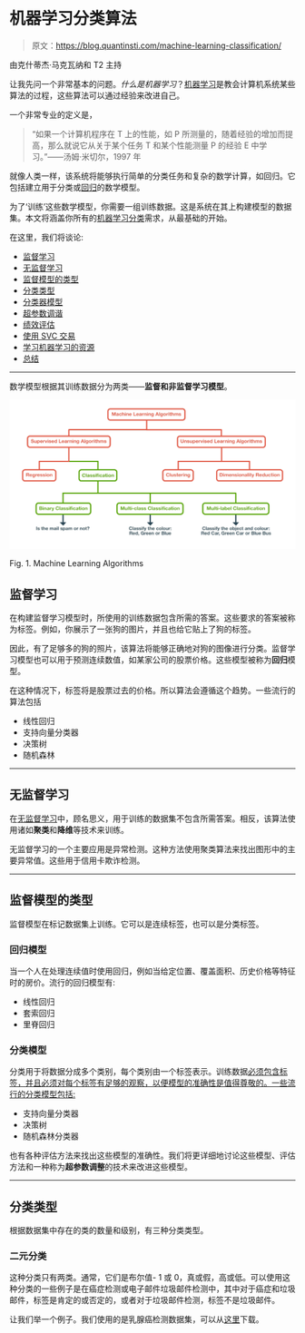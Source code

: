 # 机器学习分类算法

> 原文：<https://blog.quantinsti.com/machine-learning-classification/>

由克什蒂杰·马克瓦纳和 T2 主持

让我先问一个非常基本的问题。*什么是机器学习*？[机器学习](/trading-using-machine-learning-python/)是教会计算机系统某些算法的过程，这些算法可以通过经验来改进自己。

一个非常专业的定义是，

> “如果一个计算机程序在 T 上的性能，如 P 所测量的，随着经验的增加而提高，那么就说它从关于某个任务 T 和某个性能测量 P 的经验 E 中学习。”——汤姆·米切尔，1997 年

就像人类一样，该系统将能够执行简单的分类任务和复杂的数学计算，如回归。它包括建立用于分类或[回归](https://quantra.quantinsti.com/course/trading-with-machine-learning-regression)的数学模型。

为了‘训练’这些数学模型，你需要一组训练数据。这是系统在其上构建模型的数据集。本文将涵盖你所有的[机器学习分类](https://quantra.quantinsti.com/course/trading-machine-learning-classification-svm)需求，从最基础的开始。

在这里，我们将谈论:

*   [监督学习](#supervised-learning)
*   [无监督学习](#unsupervised-learning)
*   [监督模型的类型](#types-of-supervised-models)
*   [分类类型](#types-of-classification)
*   [分类器模型](#classifier-models)
*   [超参数调谐](/p/ba83b48f-8762-4119-b7db-a831504eb418/hyperparameter-tuning)
*   [绩效评估](#performance-evaluation)
*   [使用 SVC 交易](#using-svc-for-trading)
*   [学习机器学习的资源](#resources-to-learn-machine-learning)
*   [总结](#summary)

* * *

数学模型根据其训练数据分为两类——**监督和非监督学习模型**。

![Fig. 1\. Machine Learning Algorithms](img/99b7154f3b62dae5582460de635336c0.png)

Fig. 1\. Machine Learning Algorithms



## 监督学习

在构建监督学习模型时，所使用的训练数据包含所需的答案。这些要求的答案被称为标签。例如，你展示了一张狗的图片，并且也给它贴上了狗的标签。

因此，有了足够多的狗的照片，该算法将能够正确地对狗的图像进行分类。监督学习模型也可以用于预测连续数值，如某家公司的股票价格。这些模型被称为**回归**模型。

在这种情况下，标签将是股票过去的价格。所以算法会遵循这个趋势。一些流行的算法包括

*   线性回归
*   支持向量分类器
*   决策树
*   随机森林

* * *

## 无监督学习

在[无监督学习](https://quantra.quantinsti.com/course/unsupervised-learning-trading)中，顾名思义，用于训练的数据集不包含所需答案。相反，该算法使用诸如**聚类**和**降维**等技术来训练。

无监督学习的一个主要应用是异常检测。这种方法使用聚类算法来找出图形中的主要异常值。这些用于信用卡欺诈检测。

* * *

## 监督模型的类型

监督模型在标记数据集上训练。它可以是连续标签，也可以是分类标签。

### 回归模型

当一个人在处理连续值时使用回归，例如当给定位置、覆盖面积、历史价格等特征时的房价。流行的回归模型有:

*   线性回归
*   套索回归
*   里脊回归

### 分类模型

分类用于将数据分成多个类别，每个类别由一个标签表示。训练数据[必须包含标签，并且必须对每个标签有足够的观察，以便模型的准确性是值得尊敬的。一些流行的分类模型包括:](https://quantra.quantinsti.com/course/introduction-to-data-science)

*   支持向量分类器
*   决策树
*   随机森林分类器

也有各种评估方法来找出这些模型的准确性。我们将更详细地讨论这些模型、评估方法和一种称为**超参数调整**的技术来改进这些模型。

* * *

## 分类类型

根据数据集中存在的类的数量和级别，有三种分类类型。

### 二元分类

这种分类只有两类。通常，它们是布尔值- 1 或 0，真或假，高或低。可以使用这种分类的一些例子是在癌症检测或电子邮件垃圾邮件检测中，其中对于癌症和垃圾邮件，标签是肯定的或否定的，或者对于垃圾邮件检测，标签不是垃圾邮件。

让我们举一个例子。我们使用的是乳腺癌检测数据集，可以从[这里](https://www.kaggle.com/uciml/breast-cancer-wisconsin-data)下载。